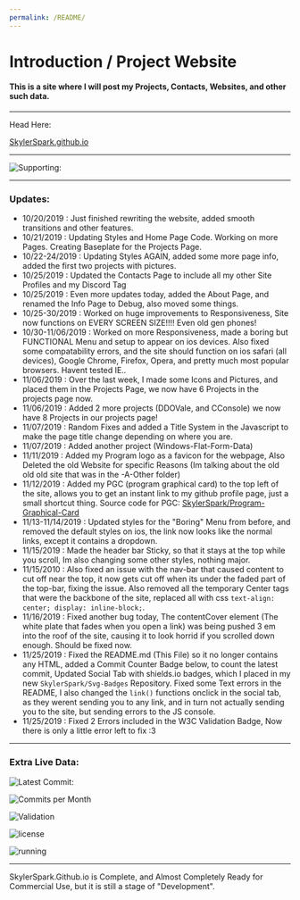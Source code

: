 ```yaml
---
permalink: /README/
---
```


# Introduction / Project Website
#### This is a site where I will post my Projects, Contacts, Websites, and other such data.

***

Head Here:

[SkylerSpark.github.io](https://skylerspark.github.io)

***

![Supporting:](https://raw.githubusercontent.com/skylerspark/Svg-Badges/master/supporting.svg?sanitize=true)

***

### Updates:

* 10/20/2019 : Just finished rewriting the website, added smooth transitions and other features.
* 10/21/2019 : Updating Styles and Home Page Code. Working on more Pages. Creating Baseplate for the Projects Page.
* 10/22-24/2019 : Updating Styles AGAIN, added some more page info, added the first two projects with pictures.
* 10/25/2019 : Updated the Contacts Page to include all my other Site Profiles and my Discord Tag
* 10/25/2019 : Even more updates today, added the About Page, and renamed the Info Page to Debug, also moved some things.
* 10/25-30/2019 : Worked on huge improvements to Responsiveness, Site now functions on EVERY SCREEN SIZE!!!! Even old gen phones!
* 10/30-11/06/2019 : Worked on more Responsiveness, made a boring but FUNCTIONAL Menu and setup to appear on ios devices. Also fixed some compatability errors, and the site should function on ios safari (all devices), Google Chrome, Firefox, Opera, and pretty much most popular browsers. Havent tested IE..
* 11/06/2019 : Over the last week, I made some Icons and Pictures, and placed them in the Projects Page, we now have 6 Projects in the projects page now.
* 11/06/2019 : Added 2 more projects (DDOVale, and CConsole) we now have 8 Projects in our projects page!
* 11/07/2019 : Random Fixes and added a Title System in the Javascript to make the page title change depending on where you are.
* 11/07/2019 : Added another project (Windows-Flat-Form-Data)
* 11/11/2019 : Added my Program logo as a favicon for the webpage, Also Deleted the old Website for specific Reasons (Im talking about the old old old site that was in the -A-Other folder)
* 11/12/2019 : Added my PGC (program graphical card) to the top left of the site, allows you to get an instant link to my github profile page, just a small shortcut thing. Source code for PGC: [SkylerSpark/Program-Graphical-Card](https://github.com/skylerspark/Program-Graphical-Card)
* 11/13-11/14/2019 : Updated styles for the "Boring" Menu from before, and removed the default styles on ios, the link now looks like the normal links, except it contains a dropdown.
* 11/15/2019 : Made the header bar Sticky, so that it stays at the top while you scroll, Im also changing some other styles, nothing major.
* 11/15/2010 : Also fixed an issue with the nav-bar that caused content to cut off near the top, it now gets cut off when its under the faded part of the top-bar, fixing the issue. Also removed all the temporary Center tags that were the backbone of the site, replaced all with css `text-align: center; display: inline-block;`.
* 11/16/2019 : Fixed another bug today, The contentCover element (The white plate that fades when you open a link) was being pushed 3 em into the roof of the site, causing it to look horrid if you scrolled down enough. Should be fixed now.
* 11/25/2019 : Fixed the README.md (This File) so it no longer contains any HTML, added a Commit Counter Badge below, to count the latest commit, Updated Social Tab with shields.io badges, which I placed in my new `SkylerSpark/Svg-Badges` Repository. Fixed some Text errors in the README, I also changed the `link()` functions onclick in the social tab, as they werent sending you to any link, and in turn not actually sending you to the site, but sending errors to the JS console.
* 11/25/2019 : Fixed 2 Errors included in the W3C Validation Badge, Now there is only a little error left to fix :3
  
***

### Extra Live Data:

![Latest Commit:](https://img.shields.io/github/last-commit/skylerspark/skylerspark.github.io?color=success)

![Commits per Month](https://img.shields.io/github/commit-activity/m/skylerspark/skylerspark.github.io?color=Success&label=Average%20Commits%20per%20Month&logo=Github)

![Validation](https://img.shields.io/w3c-validation/html?color=critical&label=W3C%20Validation%3A%20&logo=javascript&preset=HTML%2C%20SVG%201.1%2C%20MathML%203.0&targetUrl=https%3A%2F%2Fskylerspark.github.io)

![license](https://img.shields.io/github/license/skylerspark/skylerspark.github.io?logo=github&label=License)

![running](https://img.shields.io/website?down_color=Critical&down_message=Not%20Running&label=SkylerSpark.Github.io&up_color=Success&up_message=Running&url=https%3A%2F%2Fskylerspark.github.io)

***

SkylerSpark.Github.io is Complete, and Almost Completely Ready for Commercial Use, but it is still a stage of "Development".
